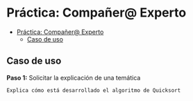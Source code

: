 # Práctica: Compañer@ Experto

- [Práctica: Compañer@ Experto](#práctica-compañer-experto)
  - [Caso de uso](#caso-de-uso)




## Caso de uso 





**Paso 1:** Solicitar la explicación de una temática

```bash
Explica cómo está desarrollado el algoritmo de Quicksort
```

